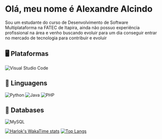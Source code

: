 # Olá, meu nome é Alexandre Alcindo

Sou um estudante do curso de Desenvolvimento de Software Multiplataforma na FATEC de Itapira, ainda não possuo experiência profissional na área e venho buscando evoluir para um dia conseguir entrar no mercado de tecnologia para contribuir e evoluir

## 🖥 Plataformas

<!-- https://github.com/Ileriayo/markdown-badges
https://shields.io/badges
-->
![Visual Studio Code](https://img.shields.io/badge/Visual%20Studio%20Code-0078d7.svg?style=for-the-badge&logo=visual-studio-code&logoColor=white)


## 🐍 Linguagens

![Python](https://img.shields.io/badge/python-3670A0?style=for-the-badge&logo=python&logoColor=ffdd54)
![Java](https://img.shields.io/badge/java-%23ED8B00.svg?style=for-the-badge&logo=openjdk&logoColor=white)
![PHP](https://img.shields.io/badge/php-%23777BB4.svg?style=for-the-badge&logo=php&logoColor=white)
<!--![Javascript](https://img.shields.io/badge/javascript-ffff00)-->


## 💾 Databases

![MySQL](https://img.shields.io/badge/mysql-%2305a.svg?style=for-the-badge&logo=mysql&logoColor=white)


[![Harlok's WakaTime stats](https://github-readme-stats.vercel.app/api/wakatime?username=xandoliveira2)](https://github.com/xandoliveira2)
[![Top Langs](https://github-readme-stats.vercel.app/api/top-langs/?username=xandoliveira2&layout=compact)](https://github.com/xandoliveira2)
